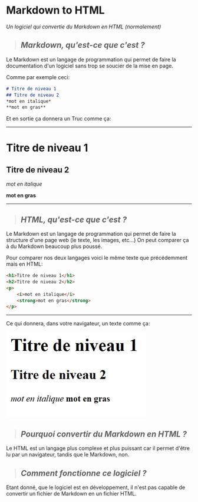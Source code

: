 # Markdown to HTML
*Un logiciel qui convertie du Markdown en HTML (normalement)*

> ## *Markdown, qu'est-ce que c'est ?*
Le Markdown est un langage de programmation qui permet de faire la documentation d'un logiciel sans trop se soucier de la mise en page.

Comme par exemple ceci:
```markdown
# Titre de niveau 1
## Titre de niveau 2
*mot en italique*
**mot en gras**
```
Et en sortie ça donnera un Truc comme ça:

---
# Titre de niveau 1
## Titre de niveau 2
*mot en italique*

**mot en gras**

---

> ## *HTML, qu'est-ce que c'est ?*

Le Markdown est un langage de programmation qui permet de faire la structure d'une page web (le texte, les images, etc...)
On peut comparer ça à du Markdown beaucoup plus poussé.

Pour comparer nos deux langages voici le même texte que précédemment mais en HTML:

```html
<h1>Titre de niveau 1</h1>
<h2>Titre de niveau 2</h2>
<p>
    <i>mot en italique</i>
    <strong>mot en gras</strong>
</p>
```
---

Ce qui donnera, dans votre navigateur, un texte comme ça:

![Capture](images/Screenshot_html.jpg)

> ## *Pourquoi convertir du Markdown en HTML ?*

Le HTML est un langage plus complexe et plus puissant car il permet d'être lu par un navigateur, tandis que le Markdown, non.

> ## *Comment fonctionne ce logiciel ?*

Etant donné, que le logiciel est en développement, il n'est pas capable de convertir un fichier de Markdown en un fichier HTML.